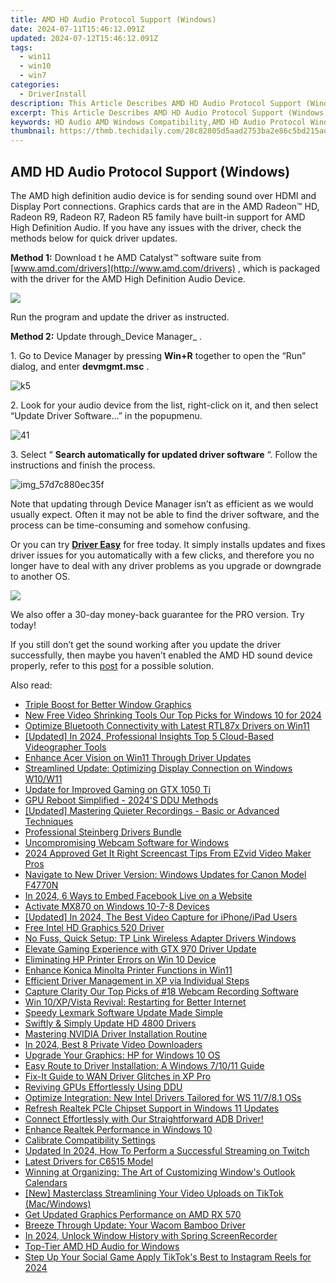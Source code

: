 ```yaml
---
title: AMD HD Audio Protocol Support (Windows)
date: 2024-07-11T15:46:12.091Z
updated: 2024-07-12T15:46:12.091Z
tags:
  - win11
  - win10
  - win7
categories:
  - DriverInstall
description: This Article Describes AMD HD Audio Protocol Support (Windows)
excerpt: This Article Describes AMD HD Audio Protocol Support (Windows)
keywords: HD Audio AMD Windows Compatibility,AMD HD Audio Protocol Windows Support,Windows AMD Sound Hardware Integration,AMD HD Audio Driver Windows Update,Windows Compatible AMD HD Audio Protocol,HD Sound Support AMD Windows OS,AMD Audio Protocol Compatibility Guide (Windows)
thumbnail: https://thmb.techidaily.com/28c82805d5aad2753ba2e86c5bd215ad19bda09a59f6f42053f6caef86f2a202.jpg
---
```


## AMD HD Audio Protocol Support (Windows)

 The AMD high definition audio device is for sending sound over HDMI and Display Port connections. Graphics cards that are in the AMD Radeon™ HD, Radeon R9, Radeon R7, Radeon R5 family have built-in support for AMD High Definition Audio. If you have any issues with the driver, check the methods below for quick driver updates.  
  
**Method 1:** Download t he AMD Catalyst™ software suite from [www.amd.com/drivers](http://www.amd.com/drivers)  , which is packaged with the driver for the AMD High Definition Audio Device.

![](https://images.drivereasy.com/wp-content/uploads/2016/09/driver-update-for-amd-high-definition-audio-device-in-windows-10-5725.png)

Run the program and update the driver as instructed.

**Method 2:** Update through_Device Manager_ .

 1\. Go to Device Manager by pressing **Win+R**  together to open the “Run” dialog, and enter **devmgmt.msc** .

![k5](https://images.drivereasy.com/wp-content/uploads/2016/09/amd-high-definition-audio-device-download-for-windows-10-7311.png)

 2\. Look for your audio device from the list, right-click on it, and then select “Update Driver Software…” in the popupmenu.

![41](https://images.drivereasy.com/wp-content/uploads/2016/09/41.png)

 3\. Select “ **Search automatically for updated driver software** “. Follow the instructions and finish the process.

![img_57d7c880ec35f](https://images.drivereasy.com/wp-content/uploads/2016/09/driver-update-and-fix-for-amd-high-definition-audio-device-in-windows-10-5741.jpg)

 Note that updating through Device Manager isn’t as efficient as we would usually expect. Often it may not be able to find the driver software, and the process can be time-consuming and somehow confusing.

 Or you can try [**Driver Easy**](https://tools.techidaily.com/drivereasy/download/) for free today. It simply installs updates and fixes driver issues for you automatically with a few clicks, and therefore you no longer have to deal with any driver problems as you upgrade or downgrade to another OS.

![](https://www.drivereasy.com/wp-content/uploads/2017/03/Driver-Easy-Scan-Needed.jpg)

 We also offer a 30-day money-back guarantee for the PRO version. Try today!

 If you still don’t get the sound working after you update the driver successfully, then maybe you haven’t enabled the AMD HD sound device properly, refer to this [post](https://tools.techidaily.com/drivereasy/download/) for a possible solution.

<ins class="adsbygoogle"
     style="display:block"
     data-ad-format="autorelaxed"
     data-ad-client="ca-pub-7571918770474297"
     data-ad-slot="1223367746"></ins>



<ins class="adsbygoogle"
     style="display:block"
     data-ad-client="ca-pub-7571918770474297"
     data-ad-slot="8358498916"
     data-ad-format="auto"
     data-full-width-responsive="true"></ins>



<span class="atpl-alsoreadstyle">Also read:</span>
<div><ul>
<li><a href="https://driver-install.techidaily.com/triple-boost-for-better-window-graphics/"><u>Triple Boost for Better Window Graphics</u></a></li>
<li><a href="https://ai-video-tools.techidaily.com/new-free-video-shrinking-tools-our-top-picks-for-windows-10-for-2024/"><u>New Free Video Shrinking Tools Our Top Picks for Windows 10 for 2024</u></a></li>
<li><a href="https://driver-install.techidaily.com/optimize-bluetooth-connectivity-with-latest-rtl87x-drivers-on-win11/"><u>Optimize Bluetooth Connectivity with Latest RTL87x Drivers on Win11</u></a></li>
<li><a href="https://remote-screen-capture.techidaily.com/updated-in-2024-professional-insights-top-5-cloud-based-videographer-tools/"><u>[Updated] In 2024, Professional Insights  Top 5 Cloud-Based Videographer Tools</u></a></li>
<li><a href="https://driver-install.techidaily.com/enhance-acer-vision-on-win11-through-driver-updates/"><u>Enhance Acer Vision on Win11 Through Driver Updates</u></a></li>
<li><a href="https://driver-install.techidaily.com/streamlined-update-optimizing-display-connection-on-windows-w10w11/"><u>Streamlined Update: Optimizing Display Connection on Windows W10/W11</u></a></li>
<li><a href="https://driver-install.techidaily.com/update-for-improved-gaming-on-gtx-1050-ti/"><u>Update for Improved Gaming on GTX 1050 Ti</u></a></li>
<li><a href="https://driver-install.techidaily.com/gpu-reboot-simplified-2024s-ddu-methods/"><u>GPU Reboot Simplified - 2024'S DDU Methods</u></a></li>
<li><a href="https://desktop-recording.techidaily.com/updated-mastering-quieter-recordings-basic-or-advanced-techniques/"><u>[Updated] Mastering Quieter Recordings - Basic or Advanced Techniques</u></a></li>
<li><a href="https://driver-install.techidaily.com/professional-steinberg-drivers-bundle/"><u>Professional Steinberg Drivers Bundle</u></a></li>
<li><a href="https://driver-install.techidaily.com/uncompromising-webcam-software-for-windows/"><u>Uncompromising Webcam Software for Windows</u></a></li>
<li><a href="https://desktop-recording.techidaily.com/2024-approved-get-it-right-screencast-tips-from-ezvid-video-maker-pros/"><u>2024 Approved  Get It Right  Screencast Tips From EZvid Video Maker Pros</u></a></li>
<li><a href="https://driver-install.techidaily.com/navigate-to-new-driver-version-windows-updates-for-canon-model-f4770n/"><u>Navigate to New Driver Version: Windows Updates for Canon Model F4770N</u></a></li>
<li><a href="https://facebook-video-content.techidaily.com/in-2024-6-ways-to-embed-facebook-live-on-a-website/"><u>In 2024, 6 Ways to Embed Facebook Live on a Website</u></a></li>
<li><a href="https://driver-install.techidaily.com/activate-mx870-on-windows-10-7-8-devices/"><u>Activate MX870 on Windows 10-7-8 Devices</u></a></li>
<li><a href="https://screen-capture.techidaily.com/updated-in-2024-the-best-video-capture-for-iphoneipad-users/"><u>[Updated] In 2024, The Best Video Capture for iPhone/iPad Users</u></a></li>
<li><a href="https://driver-install.techidaily.com/free-intel-hd-graphics-520-driver/"><u>Free Intel HD Graphics 520 Driver</u></a></li>
<li><a href="https://driver-install.techidaily.com/no-fuss-quick-setup-tp-link-wireless-adapter-drivers-windows/"><u>No Fuss, Quick Setup: TP Link Wireless Adapter Drivers Windows</u></a></li>
<li><a href="https://driver-install.techidaily.com/elevate-gaming-experience-with-gtx-970-driver-update/"><u>Elevate Gaming Experience with GTX 970 Driver Update</u></a></li>
<li><a href="https://driver-install.techidaily.com/eliminating-hp-printer-errors-on-win-10-device/"><u>Eliminating HP Printer Errors on Win 10 Device</u></a></li>
<li><a href="https://driver-install.techidaily.com/enhance-konica-minolta-printer-functions-in-win11/"><u>Enhance Konica Minolta Printer Functions in Win11</u></a></li>
<li><a href="https://driver-install.techidaily.com/efficient-driver-management-in-xp-via-individual-steps/"><u>Efficient Driver Management in XP via Individual Steps</u></a></li>
<li><a href="https://extra-tips.techidaily.com/capture-clarity-our-top-picks-of-18-webcam-recording-software/"><u>Capture Clarity  Our Top Picks of #18 Webcam Recording Software</u></a></li>
<li><a href="https://driver-install.techidaily.com/win-10xpvista-revival-restarting-for-better-internet/"><u>Win 10/XP/Vista Revival: Restarting for Better Internet</u></a></li>
<li><a href="https://driver-install.techidaily.com/speedy-lexmark-software-update-made-simple/"><u>Speedy Lexmark Software Update Made Simple</u></a></li>
<li><a href="https://driver-install.techidaily.com/swiftly-and-simply-update-hd-4800-drivers/"><u>Swiftly & Simply Update HD 4800 Drivers</u></a></li>
<li><a href="https://driver-install.techidaily.com/mastering-nvidia-driver-installation-routine/"><u>Mastering NVIDIA Driver Installation Routine</u></a></li>
<li><a href="https://facebook-videos.techidaily.com/in-2024-best-8-private-video-downloaders/"><u>In 2024, Best 8 Private Video Downloaders</u></a></li>
<li><a href="https://driver-install.techidaily.com/upgrade-your-graphics-hp-for-windows-10-os/"><u>Upgrade Your Graphics: HP for Windows 10 OS</u></a></li>
<li><a href="https://driver-install.techidaily.com/easy-route-to-driver-installation-a-windows-71011-guide/"><u>Easy Route to Driver Installation: A Windows 7/10/11 Guide</u></a></li>
<li><a href="https://driver-install.techidaily.com/fix-it-guide-to-wan-driver-glitches-in-xp-pro/"><u>Fix-It Guide to WAN Driver Glitches in XP Pro</u></a></li>
<li><a href="https://driver-install.techidaily.com/reviving-gpus-effortlessly-using-ddu/"><u>Reviving GPUs Effortlessly Using DDU</u></a></li>
<li><a href="https://driver-install.techidaily.com/optimize-integration-new-intel-drivers-tailored-for-ws-11781-oss/"><u>Optimize Integration: New Intel Drivers Tailored for WS 11/7/8.1 OSs</u></a></li>
<li><a href="https://driver-install.techidaily.com/refresh-realtek-pcie-chipset-support-in-windows-11-updates/"><u>Refresh Realtek PCIe Chipset Support in Windows 11 Updates</u></a></li>
<li><a href="https://driver-install.techidaily.com/1720062982302-connect-effortlessly-with-our-straightforward-adb-driver/"><u>Connect Effortlessly with Our Straightforward ADB Driver!</u></a></li>
<li><a href="https://driver-install.techidaily.com/enhance-realtek-performance-in-windows-10/"><u>Enhance Realtek Performance in Windows 10</u></a></li>
<li><a href="https://driver-install.techidaily.com/calibrate-compatibility-settings/"><u>Calibrate Compatibility Settings</u></a></li>
<li><a href="https://ai-live-streaming.techidaily.com/updated-in-2024-how-to-perform-a-successful-streaming-on-twitch/"><u>Updated In 2024, How To Perform a Successful Streaming on Twitch</u></a></li>
<li><a href="https://driver-install.techidaily.com/latest-drivers-for-c6515-model/"><u>Latest Drivers for C6515 Model</u></a></li>
<li><a href="https://win11.techidaily.com/winning-at-organizing-the-art-of-customizing-windows-outlook-calendars/"><u>Winning at Organizing: The Art of Customizing Window's Outlook Calendars</u></a></li>
<li><a href="https://tiktok-clips.techidaily.com/new-masterclass-streamlining-your-video-uploads-on-tiktok-macwindows/"><u>[New] Masterclass  Streamlining Your Video Uploads on TikTok (Mac/Windows)</u></a></li>
<li><a href="https://driver-install.techidaily.com/get-updated-graphics-performance-on-amd-rx-570/"><u>Get Updated Graphics Performance on AMD RX 570</u></a></li>
<li><a href="https://driver-install.techidaily.com/breeze-through-update-your-wacom-bamboo-driver/"><u>Breeze Through Update: Your Wacom Bamboo Driver</u></a></li>
<li><a href="https://digital-screen-recording.techidaily.com/in-2024-unlock-window-history-with-spring-screenrecorder/"><u>In 2024, Unlock Window History with Spring ScreenRecorder</u></a></li>
<li><a href="https://driver-install.techidaily.com/top-tier-amd-hd-audio-for-windows/"><u>Top-Tier AMD HD Audio for Windows</u></a></li>
<li><a href="https://instagram-video-files.techidaily.com/step-up-your-social-game-apply-tiktoks-best-to-instagram-reels-for-2024/"><u>Step Up Your Social Game  Apply TikTok's Best to Instagram Reels for 2024</u></a></li>
</ul></div>
